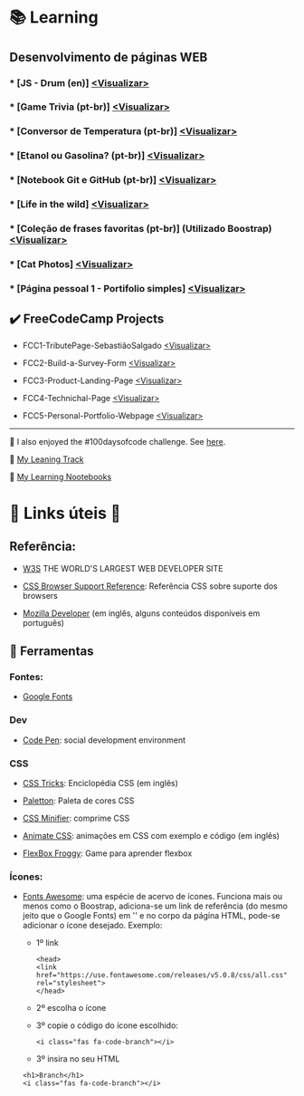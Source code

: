 # :books: Learning 

## Desenvolvimento de páginas WEB 

### * [JS - Drum (en)] [<Visualizar\>](https://hlays.github.io/learning-web/JS30-Drum/)

### * [Game Trivia (pt-br)] [<Visualizar\>](https://hlays.github.io/learning-web/Projeto_Trivia/)

### * [Conversor de Temperatura (pt-br)] [<Visualizar\>](https://hlays.github.io/learning-web/Projeto-Conversor-de-Temperatura/)

### * [Etanol ou Gasolina? (pt-br)] [<Visualizar\>](https://hlays.github.io/learning-web/Projeto-Etanol-ou-Gasolina/)

### * [Notebook Git e GitHub (pt-br)] [<Visualizar\>](https://hlays.github.io/learning-web/Git-GitHub-MyNotebook/)

### * [Life in the wild] [<Visualizar\>](https://hlays.github.io/learning-web/Life-in-the-wild/)

### * [Coleção de frases favoritas (pt-br)] (Utilizado Boostrap) [<Visualizar\>](https://hlays.github.io/learning-web/Frases-com-Bootstrap/)

### * [Cat Photos] [<Visualizar\>](https://hlays.github.io/learning-web/Cats-Photos/)

### * [Página pessoal 1 - Portifolio simples] [<Visualizar\>](https://hlays.github.io/learning-web/Pagina-Pessoal-1/)

## :heavy_check_mark: FreeCodeCamp Projects

* FCC1-TributePage-SebastiãoSalgado
[<Visualizar\>](https://hlays.github.io/FreeCodeCamp/Responsive-Web-Design-Projects/FCC1-TributePage-SebastiaoSalgado/)

* FCC2-Build-a-Survey-Form
[<Visualizar\>](https://hlays.github.io/FreeCodeCamp/Responsive-Web-Design-Projects/FCC2-Build-a-Survey-Form/)

* FCC3-Product-Landing-Page [<Visualizar\>](https://hlays.github.io/FreeCodeCamp/Responsive-Web-Design-Projects/FCC3-Product-Landing-Page/)

* FCC4-Technichal-Page [<Visualizar\>](https://hlays.github.io/FreeCodeCamp/Responsive-Web-Design-Projects/FCC4-Technichal-Page/)

* FCC5-Personal-Portfolio-Webpage [<Visualizar\>](https://hlays.github.io/FreeCodeCamp/Responsive-Web-Design-Projects/FCC5-Personal-Portfolio-Webpage/)
---

:round_pushpin: I also enjoyed the #100daysofcode challenge. See [here](https://github.com/hlays/100-days-of-code).


:round_pushpin: [My Leaning Track](https://github.com/hlays/learning-track)

:round_pushpin: [My Learning Nootebooks](https://github.com/hlays/mylearningnotebooks)


# :link: Links úteis :link:

## Referência: 
- [W3S](https://www.w3schools.com/) THE WORLD'S LARGEST WEB DEVELOPER SITE

- [CSS Browser Support Reference](https://www.w3schools.com/cssref/css3_browsersupport.asp): Referência CSS sobre suporte dos browsers

- [Mozilla Developer](https://developer.mozilla.org/) (em inglês, alguns conteúdos disponíveis em português)


## :wrench: Ferramentas 

### Fontes:

- [Google Fonts](https://fonts.google.com/)


### Dev

- [Code Pen](https://codepen.io/): social development environment

### CSS

- [CSS Tricks](https://css-tricks.com/): Enciclopédia CSS (em inglês)

- [Paletton](http://paletton.com/#uid=1000u0kllllaFw0g0qFqFg0w0aF): Paleta de cores CSS

- [CSS Minifier](https://cssminifier.com/): comprime CSS

- [Animate CSS](https://daneden.github.io/animate.css/): animações em CSS com exemplo e código (em inglês)

- [FlexBox Froggy](https://flexboxfroggy.com/): Game para aprender flexbox

### Ícones:

- [Fonts Awesome](https://fontawesome.com/icons?d=gallery): uma espécie de acervo de ícones. Funciona mais ou menos como o Boostrap, adiciona-se um link de referência (do mesmo jeito que o Google Fonts) em '<head>' e no corpo da página HTML, pode-se adicionar o ícone desejado. Exemplo: 

    - 1º link
        ```
        <head>
        <link href="https://use.fontawesome.com/releases/v5.0.8/css/all.css" rel="stylesheet">
        </head>
        ```

    - 2º escolha o ícone 
    
    - 3º copie o código do ícone escolhido:
        ```
        <i class="fas fa-code-branch"></i>
        ```

    - 3º insira no seu HTML
    
    ```
    <h1>Branch</h1>
    <i class="fas fa-code-branch"></i>
    ```

